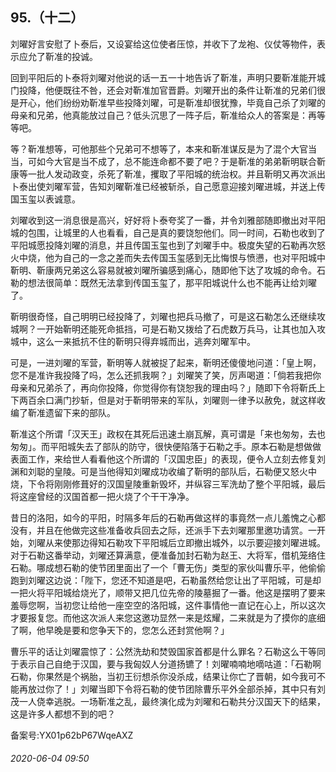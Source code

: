 ## 95.（十二）
刘曜好言安慰了卜泰后，又设宴给这位使者压惊，并收下了龙袍、仪仗等物件，表示应允了靳准的投诚。



回到平阳后的卜泰将刘曜对他说的话一五一十地告诉了靳准，声明只要靳准能开城门投降，他便既往不咎，还会对靳准加官晋爵。刘曜开出的条件让靳准的兄弟们很是开心，他们纷纷劝靳准早些投降刘曜，可是靳准却很犹豫，毕竟自己杀了刘曜的母亲和兄弟，他真能放过自己？低头沉思了一阵子后，靳准给众人的答案是：再等等吧。



等？靳准想等，可他那些个兄弟可不想等了，本来和靳准谋反是为了混个大官当当，可如今大官是当不成了，总不能连命都不要了吧？于是靳准的弟弟靳明联合靳康等一批人发动政变，杀死了靳准，攫取了平阳城的统治权。并且靳明又再次派出卜泰出使刘曜军营，告知刘曜靳准已经被斩杀，自己愿意迎接刘曜进城，并送上传国玉玺以表诚意。



刘曜收到这一消息很是高兴，好好将卜泰夸奖了一番，并令刘雅部随即撤出对平阳城的包围，让城里的人也看看，自己是真的要饶恕他们。同一时间，石勒也收到了平阳城愿投降刘曜的消息，并且传国玉玺也到了刘曜手中。极度失望的石勒再次怒火中烧，他为自己的一念之差而失去传国玉玺感到无比悔恨与愤懑，也对平阳城中靳明、靳康两兄弟这么容易就被刘曜所骗感到痛心，随即他下达了攻城的命令。石勒的想法很简单：既然无法拿到传国玉玺了，那平阳城说什么也不能再让给刘曜了。



靳明很奇怪，自己明明已经投降了，刘曜也把兵马撤了，可是这石勒怎么还继续攻城啊？一开始靳明还能死命抵挡，可是石勒又拨给了石虎数万兵马，让其也加入攻城中，这么一来抵抗不住的靳明只得弃城而出，逃奔刘曜军中。



可是，一进刘曜的军营，靳明等人就被捉了起来，靳明还傻傻地问道：「皇上啊，您不是准许我投降了吗，怎么还抓我啊？」刘曜笑了笑，厉声喝道：「倘若我把你母亲和兄弟杀了，再向你投降，你觉得你有饶恕我的理由吗？」随即下令将靳氏上下两百余口满门抄斩，但是对于靳明带来的军队，刘曜则一律予以赦免，就这样收编了靳准遗留下来的部队。



靳准这个所谓「汉天王」政权在其死后迅速土崩瓦解，真可谓是「来也匆匆，去也匆匆」。而平阳城失去了部队的防守，很快便陷落于石勒之手。原本石勒是想做做表面工作，来给世人看看他这个所谓的「汉国忠臣」的表现，便令人立刻去修复刘渊和刘聪的皇陵。可是当他得知刘曜成功收编了靳明的部队后，石勒便又怒火中烧，下令将刚刚修葺好的汉国皇陵重新毁坏，并纵容三军洗劫了整个平阳城，最后将这座曾经的汉国首都一把火烧了个干干净净。



昔日的洛阳，如今的平阳，时隔多年后的石勒再做这样的事竟然一点儿羞愧之心都没有，并且在他做完这些准备收兵回去之际，还派手下去刘曜那里邀功请赏。一开始，刘曜从来使那边得知石勒攻下平阳城后立即撤出城外，以示要迎接刘曜进城。对于石勒这番举动，刘曜还算满意，便准备加封石勒为赵王、大将军，借机笼络住石勒。哪成想石勒的使节团里面出了一个「曹无伤」类型的家伙叫曹乐平，他偷偷跑到刘曜这边说：「陛下，您还不知道是吧，石勒虽然给您让出了平阳城，可是却一把火将平阳城给烧光了，顺带又把几位先帝的陵墓掘了一番。他这是摆明了要来羞辱您啊，当初您让给他一座空空的洛阳城，这件事情他一直记在心上，所以这次才要报复您。而他这次派人来您这邀功显然一来是炫耀，二来就是为了摸你的底细了啊，他早晚是要和您争天下的，您怎么还封赏他啊？」



曹乐平的话让刘曜震惊了：公然洗劫和焚毁国家首都是什么罪名？石勒这么干等同于表示自己自绝于汉国，要与我匈奴人分道扬镳了！刘曜喃喃地嘀咕道：「石勒啊石勒，你果然是个祸胎，当初王衍想杀你没杀成，结果让你亡了晋朝，如今我可不能再放过你了！」刘曜当即下令将石勒的使节团除曹乐平外全部杀掉，其中只有刘茂一人侥幸逃脱。一场靳准之乱，最终演化成为刘曜和石勒共分汉国天下的结果，这是许多人都想不到的吧？



备案号:YX01p62bP67WqeAXZ


###### 2020-06-04 09:50
